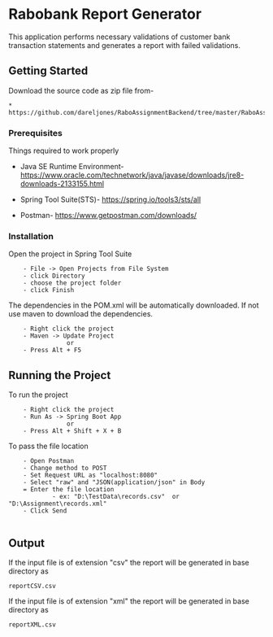 # Rabobank Report Generator

This application performs necessary validations of customer bank transaction statements and generates a report with failed validations.

## Getting Started

Download the source code as zip file from-

	* https://github.com/dareljones/RaboAssignmentBackend/tree/master/RaboAssignment
### Prerequisites

Things required to work properly

* Java SE Runtime Environment-
  https://www.oracle.com/technetwork/java/javase/downloads/jre8-downloads-2133155.html

* Spring Tool Suite(STS)-
  https://spring.io/tools3/sts/all
  
* Postman-
  https://www.getpostman.com/downloads/

### Installation

Open the project in Spring Tool Suite

```
	- File -> Open Projects from File System 
	- click Directory
	- choose the project folder
	- click Finish
```

The dependencies in the POM.xml will be automatically downloaded. 
If not use maven to download the dependencies.

```
	- Right click the project
	- Maven -> Update Project
				or
	- Press Alt + F5
```


## Running the Project

To run the project

```
	- Right click the project
	- Run As -> Spring Boot App
				or
	- Press Alt + Shift + X + B
```

To pass the file location

```
	- Open Postman
	- Change method to POST
	- Set Request URL as "localhost:8080"
	- Select "raw" and "JSON(application/json" in Body
	= Enter the file location 
			- ex: "D:\TestData\records.csv"	 or "D:\Assignment\records.xml"
	- Click Send
	
```


## Output

If the input file is of extension "csv" the report will be generated in base directory as
 
 ```
 reportCSV.csv
 
 ```
 
 If the input file is of extension "xml" the report will be generated in base directory as
 
 ```
 reportXML.csv
 
 ```
 	



